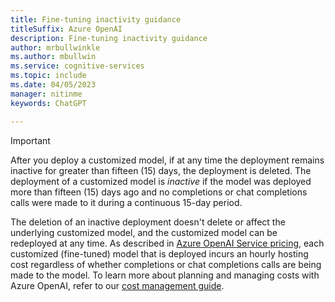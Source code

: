 ```yaml
---
title: Fine-tuning inactivity guidance
titleSuffix: Azure OpenAI
description: Fine-tuning inactivity guidance
author: mrbullwinkle 
ms.author: mbullwin 
ms.service: cognitive-services
ms.topic: include
ms.date: 04/05/2023
manager: nitinme
keywords: ChatGPT

---
```


> [!IMPORTANT]
> After you deploy a customized model, if at any time the deployment remains inactive for greater than fifteen (15) days, the deployment is deleted. The deployment of a customized model is *inactive* if the model was deployed more than fifteen (15) days ago and no completions or chat completions calls were made to it during a continuous 15-day period.
>
>The deletion of an inactive deployment doesn't delete or affect the underlying customized model, and the customized model can be redeployed at any time. As described in [Azure OpenAI Service pricing](https://azure.microsoft.com/pricing/details/cognitive-services/openai-service/), each customized (fine-tuned) model that is deployed incurs an hourly hosting cost regardless of whether completions or chat completions calls are being made to the model. To learn more about planning and managing costs with Azure OpenAI, refer to our [cost management guide](../how-to/manage-costs.md#base-series-and-codex-series-fine-tuned-models).
